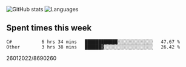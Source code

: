 ![GitHub stats](https://github-readme-stats.vercel.app/api?username=emipa606&theme=github_dark&show_icons=true) 
![Languages](https://github-readme-stats.vercel.app/api/top-langs/?username=emipa606&theme=github_dark&layout=compact)

## Spent times this week
<!--START_SECTION:waka-->

```text
C#           6 hrs 34 mins   ████████████░░░░░░░░░░░░░   47.67 %
Other        3 hrs 38 mins   ██████▓░░░░░░░░░░░░░░░░░░   26.42 %
```

<!--END_SECTION:waka-->


26012022/8690260
